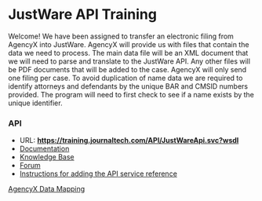 # JustWare API Training

Welcome!  We have been assigned to transfer an electronic filing from AgencyX into JustWare.  AgencyX will provide us with files that contain the data we need to process.  The main data file will be an XML document that we will need to parse and translate to the JustWare API.  Any other files will be PDF documents that will be added to the case.  AgencyX will only send one filing per case.  To avoid duplication of name data we are required to identify attorneys and defendants by the unique BAR and CMSID numbers provided.  The program will need to first check to see if a name exists by the unique identifier.

### API
* URL: **https://training.journaltech.com/API/JustWareApi.svc?wsdl**
* [Documentation](http://www.documentation.newdawn.com/api/)
* [Knowledge Base](http://community.journaltech.com/knowledgebase/topics/9470-justware-api)
* [Forum](http://community.journaltech.com/forums/158767-api-support)
* [Instructions for adding the API service reference](https://docs.google.com/document/d/1HK4lY7soJPLExaXjwklGV4oRZpfTcLy8TeUG85PyLOA/edit?ts=592da00b)

[AgencyX Data Mapping](https://docs.google.com/spreadsheets/d/1SAfExEag-KeO_z-ug3uP9msR3XlMLJC4qQkBqIvavu0/edit?usp=sharing)
